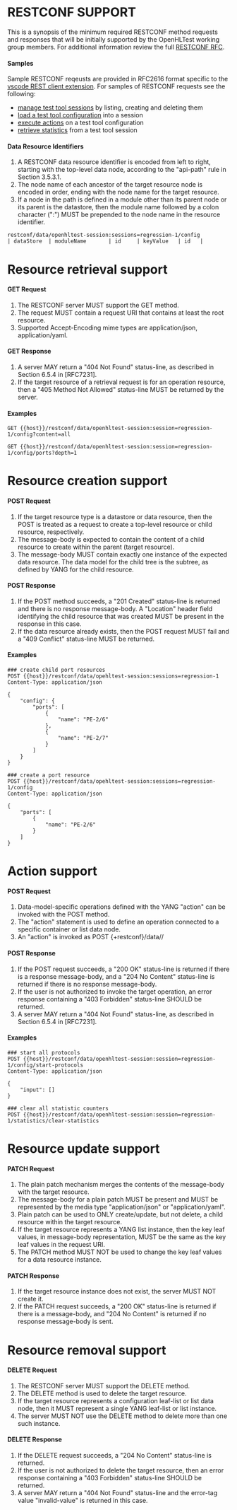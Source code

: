 # RESTCONF SUPPORT
This is a synopsis of the minimum required RESTCONF method requests and responses that will be initially supported by the OpenHLTest working group members.
For additional information review the full [RESTCONF RFC](https://tools.ietf.org/html/rfc8040).  

#### Samples
Sample RESTCONF reqeusts are provided in RFC2616 format specific to the [vscode REST client extension](https://marketplace.visualstudio.com/items?itemName=humao.rest-client).
For samples of RESTCONF requests see the following:
* [manage test tool sessions](./session.rest) by listing, creating and deleting them
* [load a test tool configuration](./config.rest) into a session
* [execute actions](./actions.rest) on a test tool configuration
* [retrieve statistics](./statistics.rest) from a test tool session

#### Data Resource Identifiers
1) A RESTCONF data resource identifier is encoded from left to right, starting with the top-level data node, according to the "api-path" rule in Section 3.5.3.1.  
2) The node name of each ancestor of the target resource node is encoded in order, ending with the node name for the target resource.  
3) If a node in the path is defined in a module other than its parent node or its parent is the datastore, then the module name followed by a colon character (":") MUST be prepended to the node name in the resource identifier.
```
restconf/data/openhltest-session:sessions=regression-1/config
| dataStore  | moduleName       | id     | keyValue   | id   |
```

# Resource retrieval support
#### GET Request
1) The RESTCONF server MUST support the GET method.    
2) The request MUST contain a request URI that contains at least the root resource.
3) Supported Accept-Encoding mime types are application/json, application/yaml.

#### GET Response
1) A server MAY return a "404 Not Found" status-line, as described in Section 6.5.4 in [RFC7231]. 
2) If the target resource of a retrieval request is for an operation resource, then a "405 Method Not Allowed" status-line MUST be returned by the server.

#### Examples
```
GET {{host}}/restconf/data/openhltest-session:session=regression-1/config?content=all

GET {{host}}/restconf/data/openhltest-session:session=regression-1/config/ports?depth=1
```

# Resource creation support
#### POST Request
1) If the target resource type is a datastore or data resource, then the POST is treated as a request to create a top-level resource or child resource, respectively.  
2) The message-body is expected to contain the content of a child resource to create within the parent (target resource).  
3) The message-body MUST contain exactly one instance of the expected data resource.  The data model for the child tree is the subtree, as defined by YANG for the child resource.

#### POST Response
1) If the POST method succeeds, a "201 Created" status-line is returned and there is no response message-body. A "Location" header field identifying the child resource that was created MUST be present in the response in this case.
2) If the data resource already exists, then the POST request MUST fail and a "409 Conflict" status-line MUST be returned.  

#### Examples
```
### create child port resources
POST {{host}}/restconf/data/opehltest-session:sessions=regression-1
Content-Type: application/json

{
	"config": {
		"ports": [
			{
				"name": "PE-2/6"
			},
			{
				"name": "PE-2/7"
			}
		]
	}	
}

### create a port resource
POST {{host}}/restconf/data/opehltest-session:sessions=regression-1/config
Content-Type: application/json

{
	"ports": [
		{
			"name": "PE-2/6"
		}
	]
}
```

# Action support
#### POST Request
1) Data-model-specific operations defined with the YANG "action" can be invoked with the POST method.
2) The "action" statement is used to define an operation connected to a specific container or list data node.
3) An "action" is invoked as POST {+restconf}/data/<data-resource-identifier>/<action>
#### POST Response
1) If the POST request succeeds, a "200 OK" status-line is returned if there is a response message-body, and a "204 No Content" status-line is returned if there is no response message-body.
2) If the user is not authorized to invoke the target operation, an error response containing a "403 Forbidden" status-line SHOULD be returned.
3) A server MAY return a "404 Not Found" status-line, as described in Section 6.5.4 in [RFC7231].
#### Examples
```
### start all protocols
POST {{host}}/restconf/data/openhltest-session:session=regression-1/config/start-protocols
Content-Type: application/json

{
	"input": []
}

### clear all statistic counters
POST {{host}}/restconf/data/openhltest-session:session=regression-1/statistics/clear-statistics
```

# Resource update support
#### PATCH Request
1) The plain patch mechanism merges the contents of the message-body with the target resource.  
2) The message-body for a plain patch MUST be present and MUST be represented by the media type "application/json" or "application/yaml".
3) Plain patch can be used to ONLY create/update, but not delete, a child resource within the target resource. 
4) If the target resource represents a YANG list instance, then the key leaf values, in message-body representation, MUST be the same as the key leaf values in the request URI.
5) The PATCH method MUST NOT be used to change the key leaf values for a data resource instance.
#### PATCH Response
1) If the target resource instance does not exist, the server MUST NOT create it. 
2) If the PATCH request succeeds, a "200 OK" status-line is returned if there is a message-body, and "204 No Content" is returned if no response message-body is sent.

# Resource removal support
#### DELETE Request
1) The RESTCONF server MUST support the DELETE method.  
2) The DELETE method is used to delete the target resource.  
3) If the target resource represents a configuration leaf-list or list data node, then it MUST represent a single YANG leaf-list or list instance.  
4) The server MUST NOT use the DELETE method to delete more than one such instance.
#### DELETE Response
1) If the DELETE request succeeds, a "204 No Content" status-line is returned.
2) If the user is not authorized to delete the target resource, then an error response containing a "403 Forbidden" status-line SHOULD be returned.  
3) A server MAY return a "404 Not Found" status-line and the error-tag value "invalid-value" is returned in this case.



